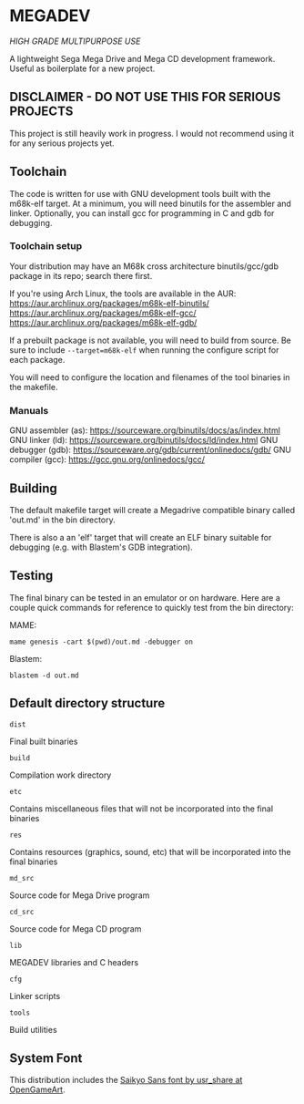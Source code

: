 # MEGADEV
*HIGH GRADE MULTIPURPOSE USE*

A lightweight Sega Mega Drive and Mega CD development framework. Useful as boilerplate for a new project.

## DISCLAIMER - DO NOT USE THIS FOR SERIOUS PROJECTS
This project is still heavily work in progress. I would not recommend using it for any serious projects yet.

## Toolchain
The code is written for use with GNU development tools built with the m68k-elf target. At a minimum, you will need binutils for the assembler and linker. Optionally, you can install gcc for programming in C and gdb for debugging.

### Toolchain setup
Your distribution may have an M68k cross architecture binutils/gcc/gdb package in its repo; search there first.

If you're using Arch Linux, the tools are available in the AUR:
https://aur.archlinux.org/packages/m68k-elf-binutils/
https://aur.archlinux.org/packages/m68k-elf-gcc/
https://aur.archlinux.org/packages/m68k-elf-gdb/

If a prebuilt package is not available, you will need to build from source. Be sure to include ```--target=m68k-elf``` when running the configure script for each package.

You will need to configure the location and filenames of the tool binaries in the makefile.

### Manuals
GNU assembler (as): <https://sourceware.org/binutils/docs/as/index.html>
GNU linker (ld): <https://sourceware.org/binutils/docs/ld/index.html>
GNU debugger (gdb): <https://sourceware.org/gdb/current/onlinedocs/gdb/>
GNU compiler (gcc): <https://gcc.gnu.org/onlinedocs/gcc/>

## Building
The default makefile target will create a Megadrive compatible binary called 'out.md' in the bin directory.

There is also a an 'elf' target that will create an ELF binary suitable for debugging (e.g. with Blastem's GDB integration).

## Testing
The final binary can be tested in an emulator or on hardware. Here are a couple quick commands for reference to quickly test from the bin directory:

MAME:

```mame genesis -cart $(pwd)/out.md -debugger on```

Blastem:

```blastem -d out.md```

## Default directory structure
```dist```

Final built binaries

```build```

Compilation work directory

```etc```

Contains miscellaneous files that will not be incorporated into the final binaries

```res```

Contains resources (graphics, sound, etc) that will be incorporated into the final binaries

```md_src```

Source code for Mega Drive program

```cd_src```

Source code for Mega CD program

```lib```

MEGADEV libraries and C headers

```cfg```

Linker scripts

```tools```

Build utilities

## System Font
This distribution includes the [Saikyo Sans font by usr_share at OpenGameArt](https://opengameart.org/content/the-collection-of-8-bit-fonts-for-grafx2-r2).
